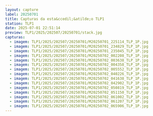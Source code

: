 ```yaml
---
layout: capture
label: 20250701
title: Capturas da esta&ccedil;&atilde;o TLP1
station: TLP1
date: 2025-07-01 22:51:14
preview: TLP1/2025/202507/20250701/stack.jpg
capturas:
  - imagem: TLP1/2025/202507/20250701/M20250701_225114_TLP_1P.jpg
  - imagem: TLP1/2025/202507/20250701/M20250701_234829_TLP_1P.jpg
  - imagem: TLP1/2025/202507/20250701/M20250701_235045_TLP_1P.jpg
  - imagem: TLP1/2025/202507/20250701/M20250702_002208_TLP_1P.jpg
  - imagem: TLP1/2025/202507/20250701/M20250702_003638_TLP_1P.jpg
  - imagem: TLP1/2025/202507/20250701/M20250702_004358_TLP_1P.jpg
  - imagem: TLP1/2025/202507/20250701/M20250702_005552_TLP_1P.jpg
  - imagem: TLP1/2025/202507/20250701/M20250702_040226_TLP_1P.jpg
  - imagem: TLP1/2025/202507/20250701/M20250702_041638_TLP_1P.jpg
  - imagem: TLP1/2025/202507/20250701/M20250702_042902_TLP_1P.jpg
  - imagem: TLP1/2025/202507/20250701/M20250702_050819_TLP_1P.jpg
  - imagem: TLP1/2025/202507/20250701/M20250702_051150_TLP_1P.jpg
  - imagem: TLP1/2025/202507/20250701/M20250702_061002_TLP_1P.jpg
  - imagem: TLP1/2025/202507/20250701/M20250702_061207_TLP_1P.jpg
  - imagem: TLP1/2025/202507/20250701/M20250702_065906_TLP_1P.jpg
---
```

